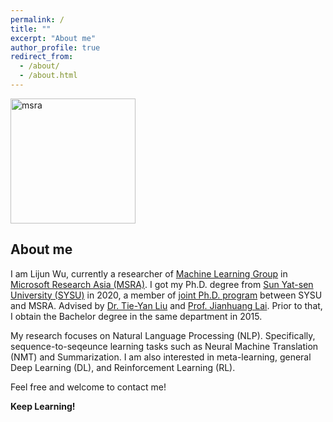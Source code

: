 ```yaml
---
permalink: /
title: ""
excerpt: "About me"
author_profile: true
redirect_from: 
  - /about/
  - /about.html
---
```


<img src="https://apeterswu.github.io/images/msra.png" alt="msra"  width="200">

About me
------
I am Lijun Wu, currently a researcher of [Machine Learning Group](https://www.microsoft.com/en-us/research/group/machine-learning-research-group/) in [Microsoft Research Asia (MSRA)](https://www.msra.cn/). I got my Ph.D. degree from [Sun Yat-sen University (SYSU)](http://www.sysu.edu.cn/2012/en/index.htm) in 2020, a member of [joint Ph.D. program](https://www.msra.cn/zh-cn/connections/academic-programs/joint-phd) between SYSU and MSRA. Advised by [Dr. Tie-Yan Liu](https://www.microsoft.com/en-us/research/people/tyliu/) and [Prof. Jianhuang Lai](http://sdcs.sysu.edu.cn/content/2498). Prior to that, I obtain the Bachelor degree in the same department in 2015. 

My research focuses on Natural Language Processing (NLP). Specifically, sequence-to-seqeunce learning tasks such as Neural Machine Translation (NMT) and Summarization. I am also interested in meta-learning, general Deep Learning (DL), and Reinforcement Learning (RL).

Feel free and welcome to contact me!

<strong>Keep Learning!</strong>

<div style="width: 250px; margin: auto;">
		<script type="text/javascript" id="clustrmaps" src="//cdn.clustrmaps.com/map_v2.js?cl=ffffff&w=a&t=tt&d=DqbbzWwcRTMYjO1e01t5kB_HHvBm_7eWoxdlOK1UCuo"></script>
</div>
